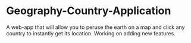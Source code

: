 # Geography-Country-Application
A web-app that will allow you to peruse the earth on a map and click any country to instantly get its location. Working on adding new features.
